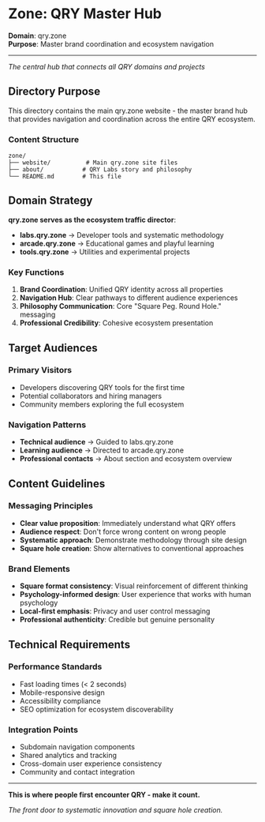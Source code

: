 # Zone: QRY Master Hub

**Domain**: qry.zone  
**Purpose**: Master brand coordination and ecosystem navigation

---

*The central hub that connects all QRY domains and projects*

## Directory Purpose

This directory contains the main qry.zone website - the master brand hub that provides navigation and coordination across the entire QRY ecosystem.

### Content Structure

```
zone/
├── website/          # Main qry.zone site files
├── about/           # QRY Labs story and philosophy
└── README.md        # This file
```

## Domain Strategy

**qry.zone serves as the ecosystem traffic director**:
- **labs.qry.zone** → Developer tools and systematic methodology
- **arcade.qry.zone** → Educational games and playful learning  
- **tools.qry.zone** → Utilities and experimental projects

### Key Functions

1. **Brand Coordination**: Unified QRY identity across all properties
2. **Navigation Hub**: Clear pathways to different audience experiences
3. **Philosophy Communication**: Core "Square Peg. Round Hole." messaging
4. **Professional Credibility**: Cohesive ecosystem presentation

## Target Audiences

### **Primary Visitors**
- Developers discovering QRY tools for the first time
- Potential collaborators and hiring managers
- Community members exploring the full ecosystem

### **Navigation Patterns**
- **Technical audience** → Guided to labs.qry.zone
- **Learning audience** → Directed to arcade.qry.zone
- **Professional contacts** → About section and ecosystem overview

## Content Guidelines

### **Messaging Principles**
- **Clear value proposition**: Immediately understand what QRY offers
- **Audience respect**: Don't force wrong content on wrong people
- **Systematic approach**: Demonstrate methodology through site design
- **Square hole creation**: Show alternatives to conventional approaches

### **Brand Elements**
- **Square format consistency**: Visual reinforcement of different thinking
- **Psychology-informed design**: User experience that works with human psychology
- **Local-first emphasis**: Privacy and user control messaging
- **Professional authenticity**: Credible but genuine personality

## Technical Requirements

### **Performance Standards**
- Fast loading times (< 2 seconds)
- Mobile-responsive design
- Accessibility compliance
- SEO optimization for ecosystem discoverability

### **Integration Points**
- Subdomain navigation components
- Shared analytics and tracking
- Cross-domain user experience consistency
- Community and contact integration

---

**This is where people first encounter QRY - make it count.**

*The front door to systematic innovation and square hole creation.*